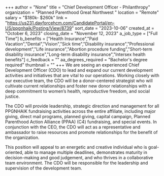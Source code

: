 +++
author = "None"
title = "Chief Development Officer - Philanthropy"
organization = "Planned Parenthood Great Northwest "
location = "Remote"
salary = "$180k- $260k"
link = "https://us231.dayforcehcm.com/CandidatePortal/en-US/ppgnhaik/Posting/View/8739"
sort_date = "2023-10-06"
created_at = "October 6, 2023"
closing_date = "November 12, 2023"
a_job_type = ["Full Time"]
b_benefits = ["Health Insurance","Paid Vacation","Dental","Vision","Sick time","Disability insurance","Professional development","Life insurance","Abortion procedure funding","Short-term disability insurance","Long-term disability insurance","Intersex health benefits"]
c_feedback = ""
aa_degrees_required = "Bachelor's degree required"
thumbnail = ""
+++
We are seeing an experienced Chief Development Officer (CDO) to lead and expand our current development activities and initiatives that are vital to our operations.  Working closely with our executive team, the CDO will be a donor-centered strategist who will cultivate current relationships and foster new donor relationships with a deep commitment to women’s health, reproductive freedom, and social justice.

 

The CDO will provide leadership, strategic direction and management for all PPGNHAIK fundraising activities across the entire affiliate, including major giving, direct mail programs, planned giving, capital campaign, Planned Parenthood Action Alliance (PPAA) (C4) fundraising, and special events. In conjunction with the CEO, the CDO will act as a representative and ambassador to raise resources and promote relationships for the benefit of the organization.

This position will appeal to an energetic and creative individual who is goal-oriented, able to manage multiple deadlines, demonstrates maturity in decision-making and good judgement, and who thrives in a collaborative team environment. The CDO will be responsible for the leadership and supervision of the development team.